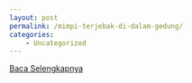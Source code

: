 ```yaml
---
layout: post
permalink: /mimpi-terjebak-di-dalam-gedung/
categories:
    - Uncategorized
---
```


[Baca Selengkapnya](/05)